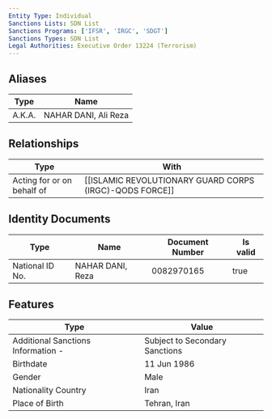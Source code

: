 ```yaml
---
Entity Type: Individual
Sanctions Lists: SDN List
Sanctions Programs: ['IFSR', 'IRGC', 'SDGT']
Sanctions Types: SDN List
Legal Authorities: Executive Order 13224 (Terrorism)
---
```


## Aliases
| Type  | Name      | 
|-------|-----------|
| A.K.A. | NAHAR DANI, Ali Reza |

## Relationships
| Type  | With      | 
|-------|-----------|
| Acting for or on behalf of | [[ISLAMIC REVOLUTIONARY GUARD CORPS (IRGC)-QODS FORCE]] |

## Identity Documents
| Type  | Name      | Document Number | Is valid |
|-------|-----------|-----------------|----------|
| National ID No. | NAHAR DANI, Reza | 0082970165 | true |

## Features
| Type  | Value      |
|-------|------------|
| Additional Sanctions Information - | Subject to Secondary Sanctions |
| Birthdate | 11 Jun 1986 |
| Gender | Male |
| Nationality Country | Iran |
| Place of Birth | Tehran, Iran |
